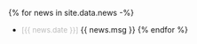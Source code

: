 {% for news in site.data.news -%}
* <span style="color:#BBB; font-size:small">[{{ news.date }}]</span> {{ news.msg }}
{% endfor %}

